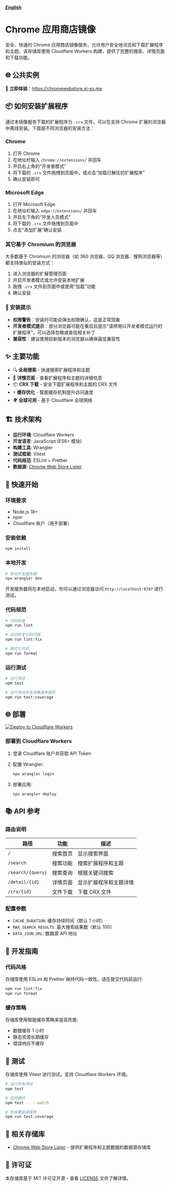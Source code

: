 ***[English](README.en.md)***

# Chrome 应用商店镜像

安全、快速的 Chrome 应用商店镜像服务，允许用户安全地浏览和下载扩展程序和主题。该存储库使用 Cloudflare Workers 构建，提供了完整的搜索、详情页面和下载功能。

## 🌐 公共实例

🎯 **立即体验**：<https://chromewebstore.xi-xu.me>

## 📦 如何安装扩展程序

通过本镜像服务下载的扩展程序为 `.crx` 文件，可以在支持 Chrome 扩展的浏览器中离线安装。下面是不同浏览器的安装方法：

### Chrome

1. 打开 Chrome
2. 在地址栏输入 `chrome://extensions/` 并回车
3. 开启右上角的“开发者模式”
4. 将下载的 `.crx` 文件拖拽到页面中，或点击“加载已解压的扩展程序”
5. 确认安装即可

### Microsoft Edge

1. 打开 Microsoft Edge
2. 在地址栏输入 `edge://extensions/` 并回车
3. 开启左下角的“开发人员模式”
4. 将下载的 `.crx` 文件拖拽到页面中
5. 点击“添加扩展”确认安装

### 其它基于 Chromium 的浏览器

大多数基于 Chromium 的浏览器（如 360 浏览器、QQ 浏览器、搜狗浏览器等）都支持类似的安装方式：

1. 进入浏览器的扩展管理页面
2. 开启开发者模式或允许安装本地扩展
3. 拖拽 `.crx` 文件到页面中或使用“加载”功能
4. 确认安装

### 🔧 安装提示

- **权限警告**：安装时可能会弹出权限确认，这是正常现象
- **开发者模式提示**：部分浏览器可能在重启后提示“请停用以开发者模式运行的扩展程序”，可以选择忽略或查找相关补丁
- **兼容性**：建议使用较新版本的浏览器以确保最佳兼容性

## ✨ 主要功能

- 🔍 **全局搜索** - 快速搜索扩展程序和主题
- 📄 **详情页面** - 查看扩展程序和主题的详细信息
- 📦 **CRX 下载** - 安全下载扩展程序和主题的 CRX 文件
- ⚡ **缓存优化** - 智能缓存机制提升访问速度
- 🌍 **全球可用** - 基于 Cloudflare 全球网络

## 🏗️ 技术架构

- **运行环境**: Cloudflare Workers
- **开发语言**: JavaScript (ES6+ 模块)
- **构建工具**: Wrangler
- **测试框架**: Vitest
- **代码规范**: ESLint + Prettier
- **数据源**: [Chrome Web Store Lister](https://github.com/xixu-me/Chrome-Web-Store-Lister)

## 🚀 快速开始

### 环境要求

- Node.js 18+
- npm
- Cloudflare 账户（用于部署）

### 安装依赖

```bash
npm install
```

### 本地开发

```bash
# 启动开发服务器
npx wrangler dev
```

开发服务器将在本地启动，你可以通过浏览器访问 `http://localhost:8787` 进行测试。

### 代码规范

```bash
# 代码检查
npm run lint

# 自动修复代码问题
npm run lint:fix

# 格式化代码
npm run format
```

### 运行测试

```bash
# 运行测试
npm test

# 运行测试并生成覆盖率报告
npm run test:coverage
```

## 🌐 部署

[![Deploy to Cloudflare Workers](https://deploy.workers.cloudflare.com/button)](https://deploy.workers.cloudflare.com/?url=https://github.com/xixu-me/Chrome-Web-Store-Mirror)

### 部署到 Cloudflare Workers

1. 登录 Cloudflare 账户并获取 API Token
2. 配置 Wrangler:

    ```bash
    npx wrangler login
    ```

3. 部署应用:

    ```bash
    npx wrangler deploy
    ```

## 📚 API 参考

### 路由说明

| 路径 | 功能 | 描述 |
|------|------|------|
| `/` | 搜索首页 | 显示搜索界面 |
| `/search` | 搜索功能 | 搜索扩展程序和主题 |
| `/search/{query}` | 搜索查询 | 根据关键词搜索 |
| `/detail/{id}` | 详情页面 | 显示扩展程序和主题详情 |
| `/crx/{id}` | 文件下载 | 下载 CRX 文件 |

### 配置参数

- `CACHE_DURATION`: 缓存持续时间（默认 1 小时）
- `MAX_SEARCH_RESULTS`: 最大搜索结果数（默认 100）
- `DATA_JSON_URL`: 数据源 API 地址

## 🔧 开发指南

### 代码风格

存储库使用 ESLint 和 Prettier 保持代码一致性。请在提交代码前运行:

```bash
npm run lint:fix
npm run format
```

### 缓存策略

存储库使用智能缓存策略来提高性能:

- 数据缓存 1 小时
- 静态资源长期缓存
- 错误响应不缓存

## 🧪 测试

存储库使用 Vitest 进行测试，支持 Cloudflare Workers 环境。

```bash
# 运行所有测试
npm test

# 监视模式
npm test -- --watch

# 生成覆盖率报告
npm run test:coverage
```

## 🔗 相关存储库

- [Chrome Web Store Lister](https://github.com/xixu-me/Chrome-Web-Store-Lister) - 提供扩展程序和主题数据的数据源存储库

## 📄 许可证

本存储库基于 MIT 许可证开源 - 查看 [LICENSE](LICENSE) 文件了解详情。
